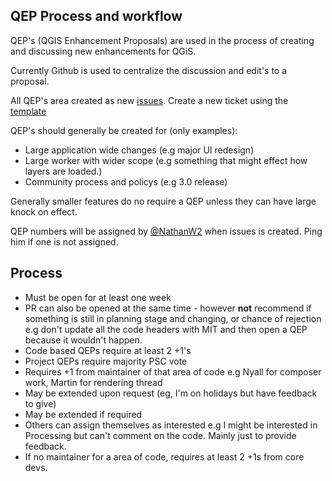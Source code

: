 QEP Process and workflow
---

QEP's (QGIS Enhancement Proposals) are used in the process of creating and discussing new enhancements for QGiS.

Currently Github is used to centralize the discussion and edit's to a proposal.

All QEP's area created as new [issues](https://github.com/qgis/QGIS-Enhancement-Proposals/issues).  Create a new ticket using the [template](https://raw.githubusercontent.com/qgis/QGIS-Enhancement-Proposals/master/QEP-0-Template.md)

QEP's should generally be created for (only examples):

- Large application wide changes (e.g major UI redesign)
- Large worker with wider scope (e.g something that might effect how layers are loaded.)
- Community process and policys (e.g 3.0 release)

Generally smaller features do no require a QEP unless they can have large knock on effect.

QEP numbers will be assigned by [@NathanW2](https://github.com/NathanW2) when issues is created. Ping him if one is not assigned.  


## Process

- Must be open for at least one week
- PR can also be opened at the same time - however **not** recommend if something is still in planning stage and changing, or chance of rejection e.g don't update all the code headers with MIT and then open a QEP because it wouldn't happen.
- Code based QEPs require at least 2 +1's
- Project QEPs require majority PSC vote
- Requires +1 from maintainer of that area of code e.g Nyall for composer work, Martin for rendering thread
- May be extended upon request (eg, I'm on holidays but have feedback to give)
- May be extended if required 
- Others can assign themselves as interested e.g I might be interested in Processing but can't comment on the code.  Mainly just to provide feedback.
- If no maintainer for a area of code, requires at least 2 +1s from core devs.
